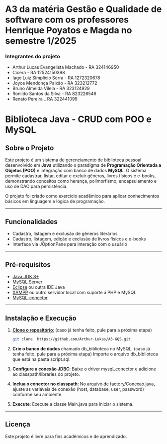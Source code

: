 # A3 da matéria Gestão e Qualidade de software com os professores Henrique Poyatos e Magda no semestre 1/2025

### Integrantes do projeto

- Arthur Lucas Evangelista Machado - RA 324146950
- Cicera - RA 12524150398
- Iago Luiz Simplicio Serra - RA 1272320678
- Joyce Mendonça Paixão - RA 323212772
- Bruno Almeida Vilela - RA 323124929
- Ronildo Santos da Silva – RA 823226546
- Renato Pereira _ RA 322441099

# Biblioteca Java - CRUD com POO e MySQL

## Sobre o Projeto

Este projeto é um sistema de gerenciamento de biblioteca pessoal desenvolvido em **Java** utilizando o paradigma de **Programação Orientada a Objetos (POO)** e integração com banco de dados **MySQL**. O sistema permite cadastrar, listar, editar e excluir gêneros, livros físicos e e-books, demonstrando conceitos como herança, polimorfismo, encapsulamento e uso de DAO para persistência.

O projeto foi criado como exercício acadêmico para aplicar conhecimentos básicos em linguagem e lógica de programação.

---

## Funcionalidades

- Cadastro, listagem e exclusão de gêneros literários
- Cadastro, listagem, edição e exclusão de livros físicos e e-books
- Interface via JOptionPane para interação com o usuário

---

## Pré-requisitos

- [Java JDK 8+](https://www.oracle.com/java/technologies/downloads/)
- [MySQL Server](https://dev.mysql.com/downloads/mysql/)
- [Eclipse](https://www.eclipse.org/) ou outra IDE Java
- [XAMPP](https://www.apachefriends.org/pt_br/index.html) ou outro servidor local com suporte a PHP e MySQL
- [MySQL-conector](https://dev.mysql.com/downloads/connector/j/)

---

## Instalação e Execução

1. <u>**Clone o repositório**:</u> (caso já tenha feito, pule para a próxima etapa)
   ```bash
   git clone  https://github.com/Arthur-Lukas/A3-GQS.git 

2. **Crie o banco de dados** chamado db_biblioteca no MySQL. (caso já tenha feito, pule para a próxima etapa)
Importe o arquivo db_biblioteca que está na pasta script.sql.

3. **Configure a conexão JDBC**:
Baixe o driver mysql_conector e adicione ao classpath/libraries do projeto.

4. **Inclua o conector no classpath**:
No arquivo de factory/Conexao.java, ajuste as variáveis de conexão (host, database, user, password) conforme seu ambiente.

5. **Execute**:
Execute a classe Main.java para iniciar o sistema.

---

## Licença

Este projeto é livre para fins acadêmicos e de aprendizado.

